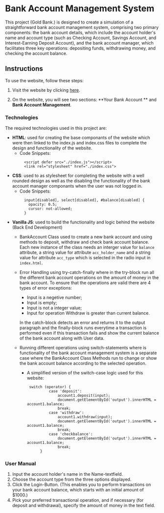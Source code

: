 # Bank Account Management System
This project (Gold Bank.) is designed to create a simulation of a straightforward bank account management system, comprising two primary components: the bank account details, which include the account holder's name and account type (such as Checking Account, Savings Account, and Interest-Earning Deposit Account), and the bank account manager, which facilitates three key operations: depositing funds, withdrawing money, and checking the account balance.
## Instructions

To use the website, follow these steps:

1. Visit the website by clicking [here](https://goldbank-app.web.app/).

2. On the website, you will see two sections: **Your Bank Account ** and **Bank Account Management**.
### Technologies
The required technologies used in this project are:
  - **HTML**: used for creating the base componants of the website which were then linked to the index.js and index.css files to complete the design and functionality of the website.
    + Code Snippets:
      ```
        <script defer src="./index.js"></script>
        <link rel="stylesheet" href="./index.css">
      ```
  - **CSS**: used to as stylesheet for completing the website with a well rounded design as well as the disabling the functionality of the bank account manager componants when the user was not logged in.
    + Code Snippets:
      ```
        input[disabled], select[disabled], #balance[disabled] {
          opacity: 0.5;
          cursor: not-allowed;
        }
      ```
  - **Vanilla JS**: used to build the functionality and logic behind the website (Back End Development)
      + BankAccount Class used to create a new bank account and using methods to deposit, withdraw and check bank account balance. Each new instance of the class needs an interger value for ```balance``` attribute, a string value for attribute ```acc_holder_name``` and a string value for attribute ```acc_type``` which is selected in the radio input in ```index.html```.
      + Error Handling using try-catch-finally where in the try-block run all the different bank account operations on the amount of money in the bank account. To ensure that the operations are valid there are 4 types of error exceptions:
        - Input is a negetive number;
        - Input is empty;
        - Input is not a integer value;
        - Input for operation Withdraw is greater than current balance.

        In the catch-block detects an error and returns it to the output paragraph and the finally-block runs everytime a transaction is performed even if this transaction fails and show the current balance of the bank account along with User data.
      + Running different operations using switch-statements where is functionality of the bank account management system is a separate case where the BankAccount Class Methods run to change or show the bank account balance according to the selected operation.
        - A simplified version of the switch-case logic used for this website:
          ```
           switch (operator) {
                    case 'deposit':
                        account1.deposit(input);
                        document.getElementById('output').innerHTML = account1.balance;
                        break;
                    case 'withdraw':
                        account1.withdraw(input);
                        document.getElementById('output').innerHTML = account1.balance;
                        break;
                    case 'checkbalance':
                        document.getElementById('output').innerHTML = account1.balance;
                        break;
                }
          ```
### User Manual
1. Input the account holder's name in the Name-textfield.
2. Choose the account type from the three options displayed.
3. Click the Login-Button. (This enables you to perform transactions on your bank account balance, which starts with an initial amount of $1000.)
4. Pick your preferred transactional operation, and if necessary (for deposit and withdrawal), specify the amount of money in the text field.
